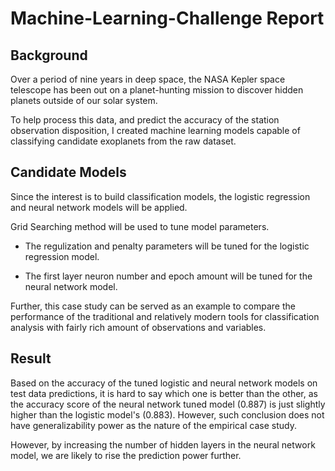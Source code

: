 # Machine-Learning-Challenge Report

## Background
Over a period of nine years in deep space, the NASA Kepler space telescope has been out on a planet-hunting mission to discover hidden planets outside of our solar system.

To help process this data, and predict the accuracy of the station observation disposition, I created machine learning models capable of classifying candidate exoplanets from the raw dataset.

## Candidate Models
Since the interest is to build classification models, the logistic regression and neural network models will be applied.

Grid Searching method will be used to tune model parameters.
* The regulization and penalty parameters will be tuned for the logistic regression model.

* The first layer neuron number and epoch amount will be tuned for the neural network model.

Further, this case study can be served as an example to compare the performance of the traditional and relatively modern tools for classification analysis with fairly rich amount of observations and variables.

## Result
Based on the accuracy of the tuned logistic and neural network models on test data predictions, it is hard to say which one is better than the other, as the accuracy score of the neural network tuned model (0.887) is just slightly higher than the logistic model's (0.883). However, such conclusion does not have generalizability power as the nature of the empirical case study.

However, by increasing the number of hidden layers in the neural network model, we are likely to rise the prediction power further.
